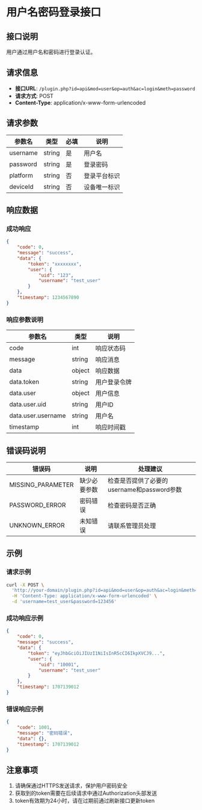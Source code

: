 # 用户名密码登录接口

## 接口说明
用户通过用户名和密码进行登录认证。

## 请求信息
- **接口URL**: `/plugin.php?id=api&mod=user&op=auth&ac=login&meth=password`
- **请求方式**: POST
- **Content-Type**: application/x-www-form-urlencoded

## 请求参数

| 参数名 | 类型 | 必填 | 说明 |
| --- | --- | --- | --- |
| username | string | 是 | 用户名 |
| password | string | 是 | 登录密码 |
| platform | string | 否 | 登录平台标识 |
| deviceId | string | 否 | 设备唯一标识 |

## 响应数据

### 成功响应
```json
{
    "code": 0,
    "message": "success",
    "data": {
        "token": "xxxxxxxx",
        "user": {
            "uid": "123",
            "username": "test_user"
        }
    },
    "timestamp": 1234567890
}
```

### 响应参数说明

| 参数名 | 类型 | 说明 |
| --- | --- | --- |
| code | int | 响应状态码 |
| message | string | 响应消息 |
| data | object | 响应数据 |
| data.token | string | 用户登录令牌 |
| data.user | object | 用户信息 |
| data.user.uid | string | 用户ID |
| data.user.username | string | 用户名 |
| timestamp | int | 响应时间戳 |

## 错误码说明

| 错误码 | 说明 | 处理建议 |
| --- | --- | --- |
| MISSING_PARAMETER | 缺少必要参数 | 检查是否提供了必要的username和password参数 |
| PASSWORD_ERROR | 密码错误 | 检查密码是否正确 |
| UNKNOWN_ERROR | 未知错误 | 请联系管理员处理 |

## 示例

### 请求示例
```bash
curl -X POST \
  'http://your-domain/plugin.php?id=api&mod=user&op=auth&ac=login&meth=password' \
  -H 'Content-Type: application/x-www-form-urlencoded' \
  -d 'username=test_user&password=123456'
```

### 成功响应示例
```json
{
    "code": 0,
    "message": "success",
    "data": {
        "token": "eyJhbGciOiJIUzI1NiIsInR5cCI6IkpXVCJ9...",
        "user": {
            "uid": "10001",
            "username": "test_user"
        }
    },
    "timestamp": 1707139012
}
```

### 错误响应示例
```json
{
    "code": 1001,
    "message": "密码错误",
    "data": {},
    "timestamp": 1707139012
}
```

## 注意事项
1. 请确保通过HTTPS发送请求，保护用户密码安全
2. 获取到的token需要在后续请求中通过Authorization头部发送
3. token有效期为24小时，请在过期前通过刷新接口更新token